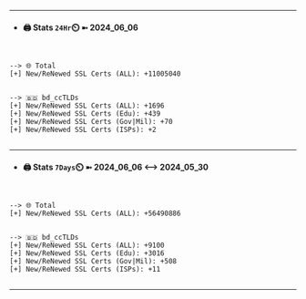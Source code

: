 

---
- #### 🖨️ **Stats** `24Hr`⏲️ ➼ 2024_06_06
```console


--> 🌐 Total
[+] New/ReNewed SSL Certs (ALL): +11005040


--> 🇧🇩 bd_ccTLDs
[+] New/ReNewed SSL Certs (ALL): +1696
[+] New/ReNewed SSL Certs (Edu): +439
[+] New/ReNewed SSL Certs (Gov|Mil): +70
[+] New/ReNewed SSL Certs (ISPs): +2


```

---
- #### 🖨️ **Stats** `7Days`⏲️ ➼ 2024_06_06 <--> 2024_05_30
```console


--> 🌐 Total
[+] New/ReNewed SSL Certs (ALL): +56490886


--> 🇧🇩 bd_ccTLDs
[+] New/ReNewed SSL Certs (ALL): +9100
[+] New/ReNewed SSL Certs (Edu): +3016
[+] New/ReNewed SSL Certs (Gov|Mil): +508
[+] New/ReNewed SSL Certs (ISPs): +11


```

---

